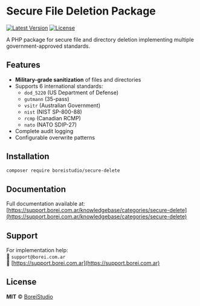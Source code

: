 # Secure File Deletion Package

[![Latest Version](https://img.shields.io/packagist/v/boreistudio/secure-delete.svg)](https://packagist.org/packages/boreistudio/secure-delete)
[![License](https://img.shields.io/github/license/BoreiStudio/secure-delete)](LICENSE.md)

A PHP package for secure file and directory deletion implementing multiple government-approved standards.

## Features

- **Military-grade sanitization** of files and directories
- Supports 6 international standards:
  - `dod_5220` (US Department of Defense)
  - `gutmann` (35-pass)
  - `vsitr` (Australian Government)
  - `nist` (NIST SP-800-88)
  - `rcmp` (Canadian RCMP)
  - `nato` (NATO SDIP-27)
- Complete audit logging
- Configurable overwrite patterns

## Installation

```bash
composer require boreistudio/secure-delete
````

## Documentation

Full documentation available at:  
[https://support.borei.com.ar/knowledgebase/categories/secure-delete](https://support.borei.com.ar/knowledgebase/categories/secure-delete)

## Support 

For implementation help:  
📧 `support@borei.com.ar`  
🔗 [https://support.borei.com.ar](https://support.borei.com.ar)

## License 

**MIT** © [BoreiStudio](https://github.com/BoreiStudio)